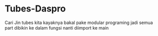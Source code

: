 # Tubes-Daspro
Cari Jin
tubes kita kayaknya bakal pake modular programing jadi semua part dibikin ke dalam fungsi nanti diimport ke main
